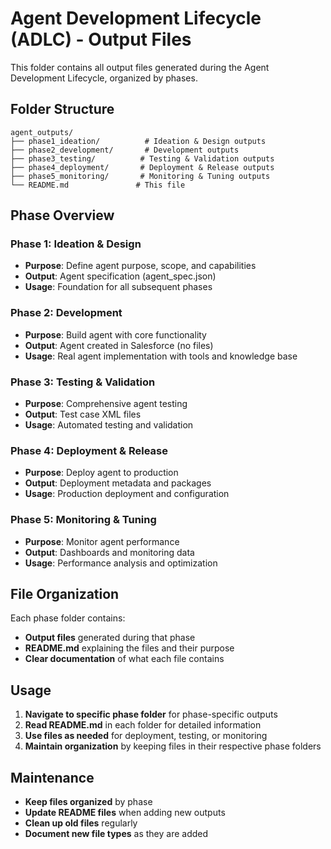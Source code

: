 # Agent Development Lifecycle (ADLC) - Output Files

This folder contains all output files generated during the Agent Development Lifecycle, organized by phases.

## Folder Structure

```
agent_outputs/
├── phase1_ideation/          # Ideation & Design outputs
├── phase2_development/       # Development outputs
├── phase3_testing/          # Testing & Validation outputs
├── phase4_deployment/       # Deployment & Release outputs
├── phase5_monitoring/       # Monitoring & Tuning outputs
└── README.md               # This file
```

## Phase Overview

### Phase 1: Ideation & Design
- **Purpose**: Define agent purpose, scope, and capabilities
- **Output**: Agent specification (agent_spec.json)
- **Usage**: Foundation for all subsequent phases

### Phase 2: Development
- **Purpose**: Build agent with core functionality
- **Output**: Agent created in Salesforce (no files)
- **Usage**: Real agent implementation with tools and knowledge base

### Phase 3: Testing & Validation
- **Purpose**: Comprehensive agent testing
- **Output**: Test case XML files
- **Usage**: Automated testing and validation

### Phase 4: Deployment & Release
- **Purpose**: Deploy agent to production
- **Output**: Deployment metadata and packages
- **Usage**: Production deployment and configuration

### Phase 5: Monitoring & Tuning
- **Purpose**: Monitor agent performance
- **Output**: Dashboards and monitoring data
- **Usage**: Performance analysis and optimization

## File Organization

Each phase folder contains:
- **Output files** generated during that phase
- **README.md** explaining the files and their purpose
- **Clear documentation** of what each file contains

## Usage

1. **Navigate to specific phase folder** for phase-specific outputs
2. **Read README.md** in each folder for detailed information
3. **Use files as needed** for deployment, testing, or monitoring
4. **Maintain organization** by keeping files in their respective phase folders

## Maintenance

- **Keep files organized** by phase
- **Update README files** when adding new outputs
- **Clean up old files** regularly
- **Document new file types** as they are added
